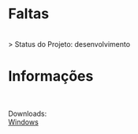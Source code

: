 <h1> Faltas </h1><br>
> Status do Projeto: desenvolvimento

<h1>Informações</h1><br>

Downloads:<br>
<a href='https://github.com/MateusParra/Faltas/raw/refs/heads/desenvolvimento/dist/faltas.exe'>     Windows</a>